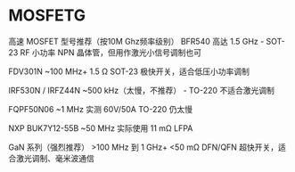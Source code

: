 # MOSFETG
高速 MOSFET 型号推荐（按10M Ghz频率级别）
BFR540	高达 1.5 GHz	-	SOT-23	RF 小功率 NPN 晶体管，但用作激光小信号调制也可

FDV301N	~100 MHz+	1.5 Ω	SOT-23	极快开关，适合低压小功率调制

IRF530N / IRFZ44N	~500 kHz（太慢，不推荐）	-	TO-220	不适合激光调制

FQPF50N06	~1 MHz 实测	60V/50A	TO-220	仍太慢

NXP BUK7Y12-55B	~50 MHz 实际使用	11 mΩ	LFPA

GaN 系列（强烈推荐）	>100 MHz 到 1 GHz+	<50 mΩ	DFN/QFN	超快开关，适合激光调制、毫米波通信
